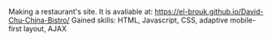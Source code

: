 Making a restaurant's site.
It is avaliable at: https://el-brouk.github.io/David-Chu-China-Bistro/
Gained skills: HTML, Javascript, CSS, adaptive mobile-first layout, AJAX
